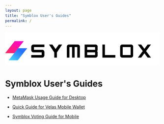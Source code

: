 ```yaml
---
layout: page
title: "Symblox User's Guides"
permalink: /
---
```


![Symblox Logo](assets/SymbloxLogoName.png "Symblox Logo")

# Symblox User's Guides

-   [MetaMask Usage Guide for Desktop](https://symblox.github.io/guides/yield-farming/2020/10/22/symblox-guide-for-pc)

-   [Quick Guide for Velas Mobile Wallet](https://symblox.github.io/guides/yield-farming/2020/10/22/symblox-guide-for-mobile)

-   [Symblox Voting Guide for Mobile](https://github.com/hungypoo/symblox.github.io/blob/master/_posts/Symblox%20Voting%20Guide.md)
